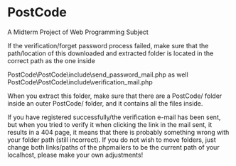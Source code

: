 # PostCode
A Midterm Project of Web Programming Subject

If the verification/forget password process failed, make sure that the path/location of this downloaded and extracted folder is located in the correct path as the one inside 

PostCode\PostCode\include\send_password_mail.php as well PostCode\PostCode\include\verification_mail.php

When you extract this folder, make sure that there are a PostCode/ folder inside an outer PostCode/ folder, and it contains all the files inside.

If you have registered successfully/the verification e-mail has been sent, but when you tried to verify it when clicking the link in the mail sent, it results in a 404 page, it means that there is probably something wrong with your folder path (still incorrect). If you do not wish to move folders, just change both links/paths of the phpmailers to be the current path of your localhost, please make your own adjustments!

